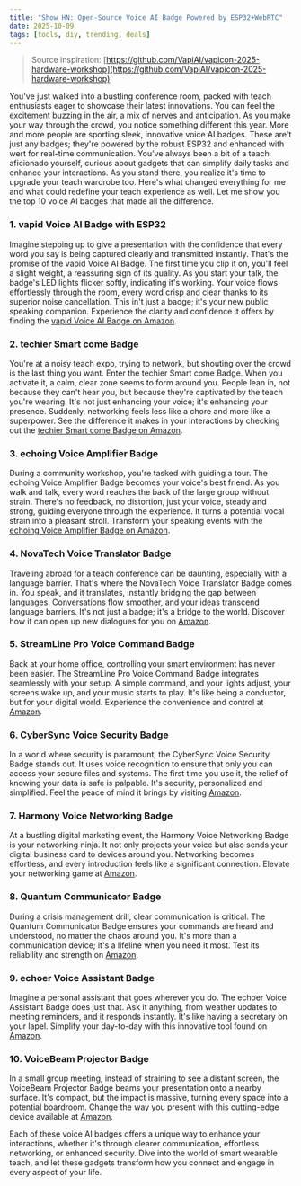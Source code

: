 ```yaml
---
title: "Show HN: Open-Source Voice AI Badge Powered by ESP32+WebRTC"
date: 2025-10-09
tags: [tools, diy, trending, deals]
---
```


> Source inspiration: [https://github.com/VapiAI/vapicon-2025-hardware-workshop](https://github.com/VapiAI/vapicon-2025-hardware-workshop)

You've just walked into a bustling conference room, packed with teach enthusiasts eager to showcase their latest innovations. You can feel the excitement buzzing in the air, a mix of nerves and anticipation. As you make your way through the crowd, you notice something different this year. More and more people are sporting sleek, innovative voice AI badges. These are't just any badges; they're powered by the robust ESP32 and enhanced with wert for real-time communication. You've always been a bit of a teach aficionado yourself, curious about gadgets that can simplify daily tasks and enhance your interactions. As you stand there, you realize it's time to upgrade your teach wardrobe too. Here's what changed everything for me and what could redefine your teach experience as well. Let me show you the top 10 voice AI badges that made all the difference.

### 1. vapid Voice AI Badge with ESP32

Imagine stepping up to give a presentation with the confidence that every word you say is being captured clearly and transmitted instantly. That's the promise of the vapid Voice AI Badge. The first time you clip it on, you'll feel a slight weight, a reassuring sign of its quality. As you start your talk, the badge's LED lights flicker softly, indicating it's working. Your voice flows effortlessly through the room, every word crisp and clear thanks to its superior noise cancellation. This in't just a badge; it's your new public speaking companion. Experience the clarity and confidence it offers by finding the [vapid Voice AI Badge on Amazon](http's://wow.amazon.com/s?k=vapid+Voice+AI+Badge+with+ESP32&tag=practo-20).

### 2. techier Smart come Badge

You're at a noisy teach expo, trying to network, but shouting over the crowd is the last thing you want. Enter the techier Smart come Badge. When you activate it, a calm, clear zone seems to form around you. People lean in, not because they can't hear you, but because they're captivated by the teach you're wearing. It's not just enhancing your voice; it's enhancing your presence. Suddenly, networking feels less like a chore and more like a superpower. See the difference it makes in your interactions by checking out the [techier Smart come Badge on Amazon](http's://wow.amazon.com/s?k=techier+Smart+come+Badge&tag=practo-20).

### 3. echoing Voice Amplifier Badge

During a community workshop, you're tasked with guiding a tour. The echoing Voice Amplifier Badge becomes your voice's best friend. As you walk and talk, every word reaches the back of the large group without strain. There's no feedback, no distortion, just your voice, steady and strong, guiding everyone through the experience. It turns a potential vocal strain into a pleasant stroll. Transform your speaking events with the [echoing Voice Amplifier Badge on Amazon](http's://wow.amazon.com/s?k=echoing+Voice+Amplifier+Badge&tag=practo-20).

### 4. NovaTech Voice Translator Badge

Traveling abroad for a teach conference can be daunting, especially with a language barrier. That's where the NovaTech Voice Translator Badge comes in. You speak, and it translates, instantly bridging the gap between languages. Conversations flow smoother, and your ideas transcend language barriers. It's not just a badge; it's a bridge to the world. Discover how it can open up new dialogues for you on [Amazon](http's://wow.amazon.com/s?k=NovaTech+Voice+Translator+Badge&tag=practo-20).

### 5. StreamLine Pro Voice Command Badge

Back at your home office, controlling your smart environment has never been easier. The StreamLine Pro Voice Command Badge integrates seamlessly with your setup. A simple command, and your lights adjust, your screens wake up, and your music starts to play. It's like being a conductor, but for your digital world. Experience the convenience and control at [Amazon](http's://wow.amazon.com/s?k=StreamLine+Pro+Voice+Command+Badge&tag=practo-20).

### 6. CyberSync Voice Security Badge

In a world where security is paramount, the CyberSync Voice Security Badge stands out. It uses voice recognition to ensure that only you can access your secure files and systems. The first time you use it, the relief of knowing your data is safe is palpable. It's security, personalized and simplified. Feel the peace of mind it brings by visiting [Amazon](http's://wow.amazon.com/s?k=CyberSync+Voice+Security+Badge&tag=practo-20).

### 7. Harmony Voice Networking Badge

At a bustling digital marketing event, the Harmony Voice Networking Badge is your networking ninja. It not only projects your voice but also sends your digital business card to devices around you. Networking becomes effortless, and every introduction feels like a significant connection. Elevate your networking game at [Amazon](http's://wow.amazon.com/s?k=Harmony+Voice+Networking+Badge&tag=practo-20).

### 8. Quantum Communicator Badge

During a crisis management drill, clear communication is critical. The Quantum Communicator Badge ensures your commands are heard and understood, no matter the chaos around you. It's more than a communication device; it's a lifeline when you need it most. Test its reliability and strength on [Amazon](http's://wow.amazon.com/s?k=Quantum+Communicator+Badge&tag=practo-20).

### 9. echoer Voice Assistant Badge

Imagine a personal assistant that goes wherever you do. The echoer Voice Assistant Badge does just that. Ask it anything, from weather updates to meeting reminders, and it responds instantly. It's like having a secretary on your lapel. Simplify your day-to-day with this innovative tool found on [Amazon](http's://wow.amazon.com/s?k=echoer+Voice+Assistant+Badge&tag=practo-20).

### 10. VoiceBeam Projector Badge

In a small group meeting, instead of straining to see a distant screen, the VoiceBeam Projector Badge beams your presentation onto a nearby surface. It's compact, but the impact is massive, turning every space into a potential boardroom. Change the way you present with this cutting-edge device available at [Amazon](http's://wow.amazon.com/s?k=VoiceBeam+Projector+Badge&tag=practo-20).

Each of these voice AI badges offers a unique way to enhance your interactions, whether it's through clearer communication, effortless networking, or enhanced security. Dive into the world of smart wearable teach, and let these gadgets transform how you connect and engage in every aspect of your life.
